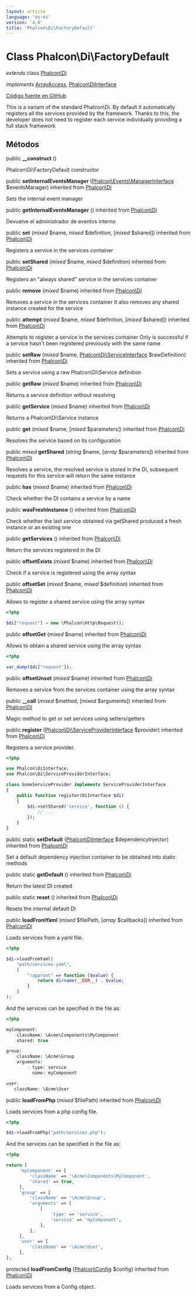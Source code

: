 ```yaml
---
layout: article
language: 'es-es'
version: '4.0'
title: 'Phalcon\Di\FactoryDefault'
---
```


# Class **Phalcon\Di\FactoryDefault**

*extends* class [Phalcon\Di](/4.0/en/api/Phalcon_Di)

*implements* [ArrayAccess](https://php.net/manual/en/class.arrayaccess.php), [Phalcon\DiInterface](/4.0/en/api/Phalcon_DiInterface)

<a href="https://github.com/phalcon/cphalcon/tree/v4.0.0/phalcon/di/factorydefault.zep" class="btn btn-default btn-sm">Código fuente en GitHub</a>

This is a variant of the standard Phalcon\Di. By default it automatically registers all the services provided by the framework. Thanks to this, the developer does not need to register each service individually providing a full stack framework

## Métodos

public **__construct** ()

Phalcon\Di\FactoryDefault constructor

public **setInternalEventsManager** ([Phalcon\Events\ManagerInterface](/4.0/en/api/Phalcon_Events_ManagerInterface) $eventsManager) inherited from [Phalcon\Di](/4.0/en/api/Phalcon_Di)

Sets the internal event manager

public **getInternalEventsManager** () inherited from [Phalcon\Di](/4.0/en/api/Phalcon_Di)

Devuelve el administrador de eventos interno

public **set** (*mixed* $name, *mixed* $definition, [*mixed* $shared]) inherited from [Phalcon\Di](/4.0/en/api/Phalcon_Di)

Registers a service in the services container

public **setShared** (*mixed* $name, *mixed* $definition) inherited from [Phalcon\Di](/4.0/en/api/Phalcon_Di)

Registers an "always shared" service in the services container

public **remove** (*mixed* $name) inherited from [Phalcon\Di](/4.0/en/api/Phalcon_Di)

Removes a service in the services container It also removes any shared instance created for the service

public **attempt** (*mixed* $name, *mixed* $definition, [*mixed* $shared]) inherited from [Phalcon\Di](/4.0/en/api/Phalcon_Di)

Attempts to register a service in the services container Only is successful if a service hasn't been registered previously with the same name

public **setRaw** (*mixed* $name, [Phalcon\Di\ServiceInterface](/4.0/en/api/Phalcon_Di_ServiceInterface) $rawDefinition) inherited from [Phalcon\Di](/4.0/en/api/Phalcon_Di)

Sets a service using a raw Phalcon\Di\Service definition

public **getRaw** (*mixed* $name) inherited from [Phalcon\Di](/4.0/en/api/Phalcon_Di)

Returns a service definition without resolving

public **getService** (*mixed* $name) inherited from [Phalcon\Di](/4.0/en/api/Phalcon_Di)

Returns a Phalcon\Di\Service instance

public **get** (*mixed* $name, [*mixed* $parameters]) inherited from [Phalcon\Di](/4.0/en/api/Phalcon_Di)

Resolves the service based on its configuration

public *mixed* **getShared** (*string* $name, [*array* $parameters]) inherited from [Phalcon\Di](/4.0/en/api/Phalcon_Di)

Resolves a service, the resolved service is stored in the DI, subsequent requests for this service will return the same instance

public **has** (*mixed* $name) inherited from [Phalcon\Di](/4.0/en/api/Phalcon_Di)

Check whether the DI contains a service by a name

public **wasFreshInstance** () inherited from [Phalcon\Di](/4.0/en/api/Phalcon_Di)

Check whether the last service obtained via getShared produced a fresh instance or an existing one

public **getServices** () inherited from [Phalcon\Di](/4.0/en/api/Phalcon_Di)

Return the services registered in the DI

public **offsetExists** (*mixed* $name) inherited from [Phalcon\Di](/4.0/en/api/Phalcon_Di)

Check if a service is registered using the array syntax

public **offsetSet** (*mixed* $name, *mixed* $definition) inherited from [Phalcon\Di](/4.0/en/api/Phalcon_Di)

Allows to register a shared service using the array syntax

```php
<?php

$di["request"] = new \Phalcon\Http\Request();

```

public **offsetGet** (*mixed* $name) inherited from [Phalcon\Di](/4.0/en/api/Phalcon_Di)

Allows to obtain a shared service using the array syntax

```php
<?php

var_dump($di["request"]);

```

public **offsetUnset** (*mixed* $name) inherited from [Phalcon\Di](/4.0/en/api/Phalcon_Di)

Removes a service from the services container using the array syntax

public **__call** (*mixed* $method, [*mixed* $arguments]) inherited from [Phalcon\Di](/4.0/en/api/Phalcon_Di)

Magic method to get or set services using setters/getters

public **register** ([Phalcon\Di\ServiceProviderInterface](/4.0/en/api/Phalcon_Di_ServiceProviderInterface) $provider) inherited from [Phalcon\Di](/4.0/en/api/Phalcon_Di)

Registers a service provider.

```php
<?php

use Phalcon\DiInterface;
use Phalcon\Di\ServiceProviderInterface;

class SomeServiceProvider implements ServiceProviderInterface
{
    public function register(DiInterface $di)
    {
        $di->setShared('service', function () {
            // ...
        });
    }
}

```

public static **setDefault** ([Phalcon\DiInterface](/4.0/en/api/Phalcon_DiInterface) $dependencyInjector) inherited from [Phalcon\Di](/4.0/en/api/Phalcon_Di)

Set a default dependency injection container to be obtained into static methods

public static **getDefault** () inherited from [Phalcon\Di](/4.0/en/api/Phalcon_Di)

Return the latest DI created

public static **reset** () inherited from [Phalcon\Di](/4.0/en/api/Phalcon_Di)

Resets the internal default DI

public **loadFromYaml** (*mixed* $filePath, [*array* $callbacks]) inherited from [Phalcon\Di](/4.0/en/api/Phalcon_Di)

Loads services from a yaml file.

```php
<?php

$di->loadFromYaml(
    "path/services.yaml",
    [
        "!approot" => function ($value) {
            return dirname(__DIR__) . $value;
        }
    ]
);

```

And the services can be specified in the file as:

```php
<?php

myComponent:
    className: \Acme\Components\MyComponent
    shared: true

group:
    className: \Acme\Group
    arguments:
        - type: service
          name: myComponent

user:
   className: \Acme\User

```

public **loadFromPhp** (*mixed* $filePath) inherited from [Phalcon\Di](/4.0/en/api/Phalcon_Di)

Loads services from a php config file.

```php
<?php

$di->loadFromPhp("path/services.php");

```

And the services can be specified in the file as:

```php
<?php

return [
     'myComponent' => [
         'className' => '\Acme\Components\MyComponent',
         'shared' => true,
     ],
     'group' => [
         'className' => '\Acme\Group',
         'arguments' => [
             [
                 'type' => 'service',
                 'service' => 'myComponent',
             ],
         ],
     ],
     'user' => [
         'className' => '\Acme\User',
     ],
];

```

protected **loadFromConfig** ([Phalcon\Config](/4.0/en/api/Phalcon_Config) $config) inherited from [Phalcon\Di](/4.0/en/api/Phalcon_Di)

Loads services from a Config object.